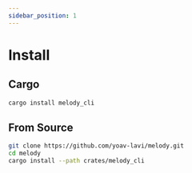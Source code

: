 ```yaml
---
sidebar_position: 1
---
```


# Install

## Cargo

```sh
cargo install melody_cli
```

## From Source

```sh
git clone https://github.com/yoav-lavi/melody.git
cd melody
cargo install --path crates/melody_cli
```